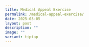 ```yaml
---
title: Medical Appeal Exercise
permalink: /medical-appeal-exercise/
date: 2025-03-05
layout: post
description: ""
image: ""
variant: tiptap
---
```

